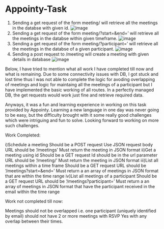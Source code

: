 # Appointy-Task

1. Sending a get request of the form meeting/<id here> will retrieve all the meetings in the databse with given id.
  ![image](https://user-images.githubusercontent.com/49359890/96423426-f261ac80-1216-11eb-9974-d86fb5e53c33.png)
2. Sending a get request of the form meeting/?start=<start time here>&end=<end time here>’ will retrieve all the meetings in the databse within given timeframe.
  ![image](https://user-images.githubusercontent.com/49359890/96423605-2b018600-1217-11eb-8555-6f9833629d97.png)
3. Sending a get request of the form meeting/?participant=<email id>’ will retrieve all the meetings in the databse of a given participant.
  ![image](https://user-images.githubusercontent.com/49359890/96423713-58e6ca80-1217-11eb-8348-f1ae4654c1b8.png)
4. Sending a post request to /meeting will create a meeting with given details in database
  ![image](https://user-images.githubusercontent.com/49359890/96423855-89c6ff80-1217-11eb-9348-a376415bd69a.png)
  
Below, I have tried to mention what all work I have completed till now and what is remaining. Due to some connectivity issues with DB, I got stuck and lost time thus I was not able to complete the logic for avoding overlapping of meetings and logic for maintaing all the meetings of a participant but I have implemented the basic working of all routes. In a perfectly managed DB, the get requests would work just fine and retrieve required data.

Anyways, it was a fun and learning experience in working on this task provided by Appointy. Learning a new language in one day was never going to be easy, but the difficulty brought with it some really good challenges which were intriguing and fun to solve. Looking forward to working on more such challenges.

Work Completed:

i)Schedule a meeting
Should be a POST request
Use JSON request body
URL should be ‘/meetings’
Must return the meeting in JSON format
ii)Get a meeting using id
Should be a GET request
Id should be in the url parameter
URL should be ‘/meeting/<id here>’
Must return the meeting in JSON format
iii)List all meetings within a time frame
Should be a GET request
URL should be ‘/meetings?start=<start time here>&end=<end time here>’
Must return a an array of meetings in JSON format that are within the time range
iv)List all meetings of a participant
Should be a GET request
URL should be ‘/meetings?participant=<email id>’
Must return a an array of meetings in JSON format that have the participant received in the email within the time range
  
Work not completed till now:

Meetings should not be overlapped i.e. one participant (uniquely identified by email) should not have 2 or more meetings with RSVP Yes with any overlap between their times.




  
